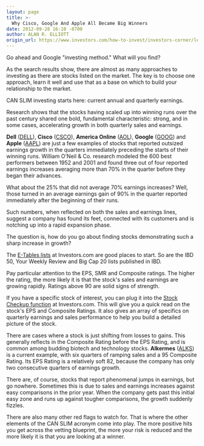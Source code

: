 ```yaml
---
layout: page
title: >-
  Why Cisco, Google And Apple All Became Big Winners
date: 2012-09-28 16:10 -0700
author: ALAN R. ELLIOTT
origin_url: https://www.investors.com/how-to-invest/investors-corner/learn-the-c-in-can-slim-it-stands-for-outstanding-profit-growth
---
```





Go ahead and Google "investing method." What will you find?


As the search results show, there are almost as many approaches to investing as there are stocks listed on the market. The key is to choose one approach, learn it well and use that as a base on which to build your relationship to the market.


CAN SLIM investing starts here: current annual and quarterly earnings.


Research shows that the stocks having scaled up into winning runs over the past century shared one bold, fundamental characteristic: strong, and in some cases, accelerating growth in both quarterly sales and earnings.


**Dell** ([DELL](https://research.investors.com/quote.aspx?symbol=DELL)), **Cisco** ([CSCO](https://research.investors.com/quote.aspx?symbol=CSCO)), **America Online** ([AOL](https://research.investors.com/quote.aspx?symbol=AOL)), **Google** ([GOOG](https://research.investors.com/quote.aspx?symbol=GOOG)) and **Apple** ([AAPL](https://research.investors.com/quote.aspx?symbol=AAPL)) are just a few examples of stocks that reported outsized earnings growth in the quarters immediately preceding the starts of their winning runs. William O'Neil & Co. research modeled the 600 best performers between 1952 and 2001 and found three out of four reported earnings increases averaging more than 70% in the quarter before they began their advances.


What about the 25% that did not average 70% earnings increases? Well, those turned in an average earnings gain of 90% in the quarter reported immediately after the beginning of their runs.


Such numbers, when reflected on both the sales and earnings lines, suggest a company has found its feet, connected with its customers and is notching up into a rapid expansion phase.


The question is, how do you go about finding stocks demonstrating such a sharp increase in growth?


The [E-Tables lists](http://research.investors.com/etables/default.aspx) at Investors.com are good places to start. So are the IBD 50, Your Weekly Review and Big Cap 20 lists published in IBD.


Pay particular attention to the EPS, SMR and Composite ratings. The higher the rating, the more likely it is that the stock's sales and earnings are growing rapidly. Ratings above 90 are solid signs of strength.


If you have a specific stock of interest, you can plug it into the [Stock Checkup function](http://research.investors.com/stock-checkup) at Investors.com. This will give you a quick read on the stock's EPS and Composite Ratings. It also gives an array of specifics on quarterly earnings and sales performance to help you build a detailed picture of the stock.


There are cases where a stock is just shifting from losses to gains. This generally reflects in the Composite Rating before the EPS Rating, and is common among budding biotech and technology stocks. **Alkermes** ([ALKS](https://research.investors.com/quote.aspx?symbol=ALKS)) is a current example, with six quarters of ramping sales and a 95 Composite Rating. Its EPS Rating is a relatively soft 82, because the company has only two consecutive quarters of earnings growth.


There are, of course, stocks that report phenomenal jumps in earnings, but go nowhere. Sometimes this is due to sales and earnings increases against easy comparisons in the prior year. When the company gets past this initial easy zone and runs up against tougher comparisons, the growth suddenly fizzles.


There are also many other red flags to watch for. That is where the other elements of the CAN SLIM acronym come into play. The more positive hits you get across the vetting blueprint, the more your risk is reduced and the more likely it is that you are looking at a winner.




